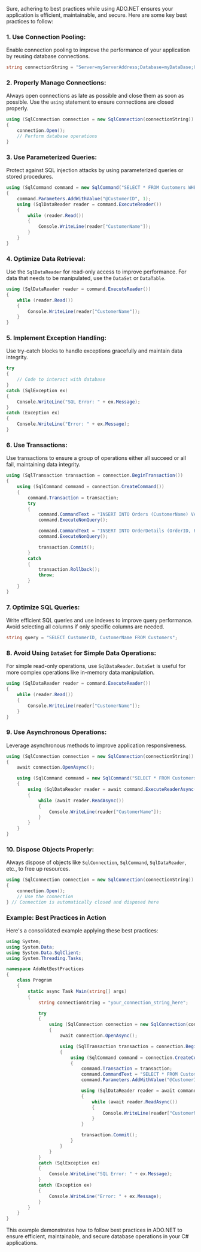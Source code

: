 Sure, adhering to best practices while using ADO.NET ensures your application is efficient, maintainable, and secure. Here are some key best practices to follow:

### 1. **Use Connection Pooling:**
   Enable connection pooling to improve the performance of your application by reusing database connections.
   ```csharp
   string connectionString = "Server=myServerAddress;Database=myDataBase;User Id=myUsername;Password=myPassword;Pooling=true;Min Pool Size=5;Max Pool Size=100;";
   ```

### 2. **Properly Manage Connections:**
   Always open connections as late as possible and close them as soon as possible. Use the `using` statement to ensure connections are closed properly.
   ```csharp
   using (SqlConnection connection = new SqlConnection(connectionString))
   {
       connection.Open();
       // Perform database operations
   }
   ```

### 3. **Use Parameterized Queries:**
   Protect against SQL injection attacks by using parameterized queries or stored procedures.
   ```csharp
   using (SqlCommand command = new SqlCommand("SELECT * FROM Customers WHERE CustomerID = @CustomerID", connection))
   {
       command.Parameters.AddWithValue("@CustomerID", 1);
       using (SqlDataReader reader = command.ExecuteReader())
       {
           while (reader.Read())
           {
               Console.WriteLine(reader["CustomerName"]);
           }
       }
   }
   ```

### 4. **Optimize Data Retrieval:**
   Use the `SqlDataReader` for read-only access to improve performance. For data that needs to be manipulated, use the `DataSet` or `DataTable`.
   ```csharp
   using (SqlDataReader reader = command.ExecuteReader())
   {
       while (reader.Read())
       {
           Console.WriteLine(reader["CustomerName"]);
       }
   }
   ```

### 5. **Implement Exception Handling:**
   Use try-catch blocks to handle exceptions gracefully and maintain data integrity.
   ```csharp
   try
   {
       // Code to interact with database
   }
   catch (SqlException ex)
   {
       Console.WriteLine("SQL Error: " + ex.Message);
   }
   catch (Exception ex)
   {
       Console.WriteLine("Error: " + ex.Message);
   }
   ```

### 6. **Use Transactions:**
   Use transactions to ensure a group of operations either all succeed or all fail, maintaining data integrity.
   ```csharp
   using (SqlTransaction transaction = connection.BeginTransaction())
   {
       using (SqlCommand command = connection.CreateCommand())
       {
           command.Transaction = transaction;
           try
           {
               command.CommandText = "INSERT INTO Orders (CustomerName) VALUES ('John Doe')";
               command.ExecuteNonQuery();

               command.CommandText = "INSERT INTO OrderDetails (OrderID, ProductID, Quantity) VALUES (SCOPE_IDENTITY(), 1, 10)";
               command.ExecuteNonQuery();

               transaction.Commit();
           }
           catch
           {
               transaction.Rollback();
               throw;
           }
       }
   }
   ```

### 7. **Optimize SQL Queries:**
   Write efficient SQL queries and use indexes to improve query performance. Avoid selecting all columns if only specific columns are needed.
   ```csharp
   string query = "SELECT CustomerID, CustomerName FROM Customers";
   ```

### 8. **Avoid Using `DataSet` for Simple Data Operations:**
   For simple read-only operations, use `SqlDataReader`. `DataSet` is useful for more complex operations like in-memory data manipulation.
   ```csharp
   using (SqlDataReader reader = command.ExecuteReader())
   {
       while (reader.Read())
       {
           Console.WriteLine(reader["CustomerName"]);
       }
   }
   ```

### 9. **Use Asynchronous Operations:**
   Leverage asynchronous methods to improve application responsiveness.
   ```csharp
   using (SqlConnection connection = new SqlConnection(connectionString))
   {
       await connection.OpenAsync();

       using (SqlCommand command = new SqlCommand("SELECT * FROM Customers", connection))
       {
           using (SqlDataReader reader = await command.ExecuteReaderAsync())
           {
               while (await reader.ReadAsync())
               {
                   Console.WriteLine(reader["CustomerName"]);
               }
           }
       }
   }
   ```

### 10. **Dispose Objects Properly:**
   Always dispose of objects like `SqlConnection`, `SqlCommand`, `SqlDataReader`, etc., to free up resources.
   ```csharp
   using (SqlConnection connection = new SqlConnection(connectionString))
   {
       connection.Open();
       // Use the connection
   } // Connection is automatically closed and disposed here
   ```

### Example: Best Practices in Action
Here's a consolidated example applying these best practices:

```csharp
using System;
using System.Data;
using System.Data.SqlClient;
using System.Threading.Tasks;

namespace AdoNetBestPractices
{
    class Program
    {
        static async Task Main(string[] args)
        {
            string connectionString = "your_connection_string_here";

            try
            {
                using (SqlConnection connection = new SqlConnection(connectionString))
                {
                    await connection.OpenAsync();

                    using (SqlTransaction transaction = connection.BeginTransaction())
                    {
                        using (SqlCommand command = connection.CreateCommand())
                        {
                            command.Transaction = transaction;
                            command.CommandText = "SELECT * FROM Customers WHERE CustomerID = @CustomerID";
                            command.Parameters.AddWithValue("@CustomerID", 1);

                            using (SqlDataReader reader = await command.ExecuteReaderAsync())
                            {
                                while (await reader.ReadAsync())
                                {
                                    Console.WriteLine(reader["CustomerName"]);
                                }
                            }

                            transaction.Commit();
                        }
                    }
                }
            }
            catch (SqlException ex)
            {
                Console.WriteLine("SQL Error: " + ex.Message);
            }
            catch (Exception ex)
            {
                Console.WriteLine("Error: " + ex.Message);
            }
        }
    }
}
```

This example demonstrates how to follow best practices in ADO.NET to ensure efficient, maintainable, and secure database operations in your C# applications.
